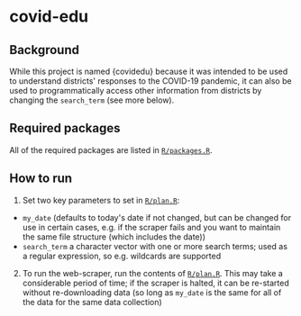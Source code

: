 # covid-edu

## Background

While this project is named {covidedu} because it was intended to be used to understand districts' responses to the COVID-19 pandemic, it can also be used to programmatically access other information from districts by changing the `search_term` (see more below).

## Required packages

All of the required packages are listed in [`R/packages.R`](R/packages.R).

## How to run

1. Set two key parameters to set in [`R/plan.R`](R/plan.R):

- `my_date` (defaults to today's date if not changed, but can be changed for use in certain cases, e.g. if the scraper fails and you want to maintain the same file structure (which includes the date))
- `search_term` a character vector with one or more search terms; used as a regular expression, so e.g. wildcards are supported

2. To run the web-scraper, run the contents of [`R/plan.R`](R/plan.R). This may take a considerable period of time; if the scraper is halted, it can be re-started without re-downloading data (so long as `my_date` is the same for all of the data for the same data collection)

